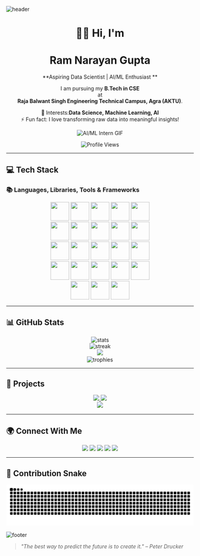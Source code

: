 <!-- Banner -->
![header](https://capsule-render.vercel.app/api?type=waving&color=6A5ACD&height=150&section=header&text=Welcome%20to%20my%20profile!&fontSize=40&fontColor=ffffff)

<div align="center">

# 👋🏻 Hi, I'm 
# Ram Narayan Gupta
**Aspiring Data Scientist | AI/ML Enthusiast **

I am pursuing my **B.Tech in CSE**<br>
at<br>
**Raja Balwant Singh Engineering Technical Campus, Agra (AKTU)**.

🔭 Interests:**Data Science, Machine Learning, AI**  
⚡ Fun fact: I love transforming raw data into meaningful insights!

![AI/ML Intern GIF](https://media.giphy.com/media/3o7abKhOpu0NwenH3O/giphy.gif)

<img src="https://komarev.com/ghpvc/?username=ram-narayan-gupta-02&label=Profile%20Views&color=0e75b6&style=flat" alt="Profile Views"/>
</div>  

---

## 💻 Tech Stack   

### 📚 Languages, Libraries, Tools & Frameworks 
<div align="center">  
  <!-- Python -->
  <img src="https://cdn.jsdelivr.net/gh/devicons/devicon/icons/python/python-original.svg" width="50" height="50"/>  
  <!-- Java -->
  <img src="https://cdn.jsdelivr.net/gh/devicons/devicon/icons/java/java-original.svg" width="50" height="50"/> 
  <!-- NumPy -->
  <img src="https://cdn.jsdelivr.net/gh/devicons/devicon/icons/numpy/numpy-original.svg" width="50" height="50"/>  
  <!-- Pandas -->
  <img src="https://cdn.jsdelivr.net/gh/devicons/devicon/icons/pandas/pandas-original.svg" width="50" height="50"/>  
  <!-- Matplotlib -->
  <img src="https://cdn.jsdelivr.net/gh/devicons/devicon/icons/matplotlib/matplotlib-original.svg" width="50" height="50"/></br>  
  <!-- Seaborn -->
  <img src="https://seaborn.pydata.org/_images/logo-mark-lightbg.svg" width="50" height="50"/>
  <!-- SciPy -->
  <img src="https://scipy.org/images/logo.svg" width="50" height="50"/>  
  <!-- Scikit-learn -->
  <img src="https://scikit-learn.org/stable/_static/scikit-learn-logo-small.png" width="50" height="50"/>
  <!-- Plotly -->
  <img src="https://images.plot.ly/logo/new-branding/plotly-logomark.png" width="50" height="50" />
  <!-- Git -->
  <img src="https://cdn.jsdelivr.net/gh/devicons/devicon/icons/git/git-original.svg" width="50" height="50"/><br>
  <!-- MySQL -->
  <img src="https://cdn.jsdelivr.net/gh/devicons/devicon/icons/mysql/mysql-original.svg" width="50" height="50"/>
  <!-- Flask -->
  <img src="https://cdn.jsdelivr.net/gh/devicons/devicon/icons/flask/flask-original.svg" width="50" height="50"/>  
  <!-- TensorFlow -->
  <img src="https://cdn.jsdelivr.net/gh/devicons/devicon/icons/tensorflow/tensorflow-original.svg" width="50" height="50"/>  
  <!-- PyTorch -->
  <img src="https://cdn.jsdelivr.net/gh/devicons/devicon/icons/pytorch/pytorch-original.svg" width="50" height="50"/> 
  <!-- FastAPI -->
  <img src="https://cdn.jsdelivr.net/gh/devicons/devicon/icons/fastapi/fastapi-original.svg" width="50" height="50"/></br> 
  <!-- GitHub -->
  <img src="https://skillicons.dev/icons?i=github" width="50" height="50"/>
  <!-- Streamlit -->
  <img src="https://streamlit.io/images/brand/streamlit-mark-color.png" width="50" height="50"/> 
  <!-- React.JS -->
  <img src="https://cdn.jsdelivr.net/gh/devicons/devicon/icons/react/react-original.svg" width="50" height="50"/>
  <!-- HTML -->
  <img src="https://cdn.jsdelivr.net/gh/devicons/devicon/icons/html5/html5-original.svg" width="50" height="50"/>  
  <!-- CSS -->
  <img src="https://cdn.jsdelivr.net/gh/devicons/devicon/icons/css3/css3-original.svg" width="50" height="50"/></br>  
  <!-- JavaScript -->
  <img src="https://cdn.jsdelivr.net/gh/devicons/devicon/icons/javascript/javascript-original.svg" width="50" height="50"/>  
  <!-- Google Colab -->
  <img src="https://colab.research.google.com/img/colab_favicon_256px.png" width="50" height="50"/>  
  <!-- VS Code -->
  <img src="https://cdn.jsdelivr.net/gh/devicons/devicon/icons/vscode/vscode-original.svg" width="50" height="50"/>  
</div>

---

## 📊 GitHub Stats  

<div align="center">
  <img src="https://github-readme-stats.vercel.app/api?username=ram-narayan-gupta-02&theme=tokyonight&show_icons=true" alt="stats" />
  <br>
  <img src="https://github-readme-streak-stats.herokuapp.com?user=ram-narayan-gupta-02&theme=tokyonight" alt="streak" />
  <br>
  <img src="https://github-readme-stats.vercel.app/api/top-langs/?username=ram-narayan-gupta-02&layout=compact&theme=tokyonight&langs_count=30" />
  <br>
  <img src="https://github-profile-trophy.vercel.app/?username=ram-narayan-gupta-02&theme=tokyonight&row=1&column=6" alt="trophies" />
</div>

---

## 🚀 Projects  

<div align="center">
  <a href="https://github.com/ram-narayan-gupta-02/Movie-Recommendation-System">
    <img src="https://img.shields.io/badge/Movie%20Recommendation%20System-4CAF50?style=for-the-badge&logo=github&logoColor=white" />
  </a>
  <a href="https://github.com/ram-narayan-gupta-02/Wind-Speed-Prediction-System">
    <img src="https://img.shields.io/badge/Wind%20Speed%20Prediction%20System-009688?style=for-the-badge&logo=github&logoColor=white" />
  </a><br>
  <a href="https://github.com/ram-narayan-gupta-02/Sentiment-Analysis">
    <img src="https://img.shields.io/badge/Sentiment%20Analysis-007BFF?style=for-the-badge&logo=github&logoColor=white" />
  </a>
</div>  

---

## 🌍 Connect With Me  

<div align="center">
  <a href="mailto:ramnrngupta@gmail.com"><img src="https://img.shields.io/badge/Gmail-D14836?style=for-the-badge&logo=gmail&logoColor=white"/></a>
  <a href="https://linkedin.com/in/ram-narayan-gupta"><img src="https://img.shields.io/badge/LinkedIn-0077B5?style=for-the-badge&logo=linkedin&logoColor=white"/></a>
  <a href="https://www.hackerrank.com/profile/ramnrngupta"><img src="https://img.shields.io/badge/HackerRank-2EC866?style=for-the-badge&logo=HackerRank&logoColor=white"/></a>
  <a href="https://medium.com/@ramnrngupta"><img src="https://img.shields.io/badge/Medium-000000?style=for-the-badge&logo=medium&logoColor=white"/></a>
  <a href="https://www.instagram.com/_ramnrngupta" target="_blank"><img src="https://img.shields.io/badge/Instagram-E4405F?style=for-the-badge&logo=instagram&logoColor=white" /></a>
<!--   <a href="https://dev.to/ramnrngupta"><img src="https://img.shields.io/badge/Dev.to-0A0A0A?style=for-the-badge&logo=devdotto&logoColor=white"/></a> -->
</div>

---

## 🐍 Contribution Snake
<div align="center">
  <img src="https://raw.githubusercontent.com/ram-narayan-gupta-02/ram-narayan-gupta-02/output/snake.svg" alt="Snake animation" />
</div>

![footer](https://capsule-render.vercel.app/api?type=waving&color=6A5ACD&height=150&section=footer&text=Thanks%20for%20visiting!%20✨%20Code.%20Debug.%20Repeat.%20🚀&fontSize=25&fontColor=ffffff)

> <i> "The best way to predict the future is to create it." – Peter Drucker </i>
